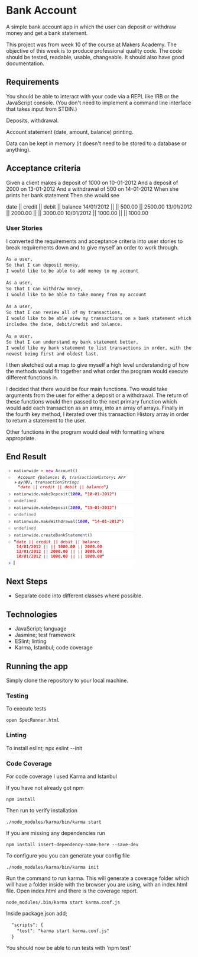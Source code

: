 # Bank Account

A simple bank account app in which the user can deposit or withdraw money and get a bank statement.

This project was from week 10 of the course at Makers Academy. The objective of this week is to produce professional quality code. The code should be tested, readable, usable, changeable. It should also have good documentation.

## Requirements
You should be able to interact with your code via a REPL like IRB or the JavaScript console. (You don't need to implement a command line interface that takes input from STDIN.)

Deposits, withdrawal.

Account statement (date, amount, balance) printing.

Data can be kept in memory (it doesn't need to be stored to a database or anything).

## Acceptance criteria
Given a client makes a deposit of 1000 on 10-01-2012
And a deposit of 2000 on 13-01-2012
And a withdrawal of 500 on 14-01-2012
When she prints her bank statement
Then she would see

date || credit || debit || balance
14/01/2012 || || 500.00 || 2500.00
13/01/2012 || 2000.00 || || 3000.00
10/01/2012 || 1000.00 || || 1000.00

### User Stories

I converted the requirements and acceptance criteria into user stories to break requirements down and to give myself an order to work through.

```
As a user,
So that I can deposit money,
I would like to be able to add money to my account

As a user,
So that I can withdraw money,
I would like to be able to take money from my account

As a user,
So that I can review all of my transactions,
I would like to be able view my transactions on a bank statement which includes the date, debit/credit and balance.

As a user,
So that I can understand my bank statement better,
I would like my bank statement to list transactions in order, with the newest being first and oldest last.

```
I then sketched out a map to give myself a high level understanding of how the methods would fit together and what order the program would execute different functions in.

I decided that there would be four main functions. Two would take arguments from the user for either a deposit or a withdrawal. The return of these functions would then passed to the next primary function which would add each transaction as an array, into an array of arrays. Finally in the fourth key method, I iterated over this transaction History array in order to return a statement to the user.

Other functions in the program would deal with formatting where appropriate.

## End Result
![](/images/workingprogram.png)

## Next Steps
- Separate code into different classes where possible.

## Technologies
- JavaScript; language
- Jasmine; test framework
- ESlint; linting
- Karma, Istanbul; code coverage

## Running the app
Simply clone the repository to your local machine.

### Testing
To execute tests
```
open SpecRunner.html
```

### Linting
To install eslint;
 npx eslint --init

### Code Coverage
For code coverage I used Karma and Istanbul

If you have not already got npm
```
npm install
```
Then run to verify installation
```
./node_modules/karma/bin/karma start
```
If you are missing any dependencies run 
```
npm install insert-dependency-name-here --save-dev
```
To configure you you can generate your config file
```
./node_modules/karma/bin/karma init
```
Run the command to run karma. This will generate a coverage folder which will have a folder inside with the browser you are using, with an index.html file. Open index.html and there is the coverage report.
```
node_modules/.bin/karma start karma.conf.js
```
Inside package.json add;
```
  "scripts": {
    "test": "karma start karma.conf.js"
  }
```
You should now be able to run tests with 'npm test'



